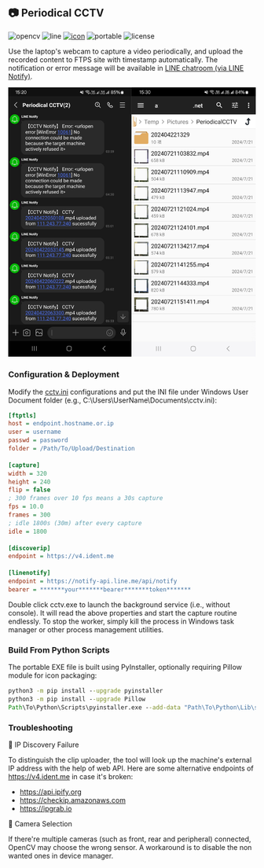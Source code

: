 
## 📷 Periodical CCTV

![opencv](https://img.shields.io/badge/opencv--python%20%28pip3%29-4.9.0.80-blue.svg)
![line](https://img.shields.io/badge/line-notify--api.line.me-brightgreen.svg)
[![icon](https://img.shields.io/badge/icon-flaticon%20free%20icon-pink.svg)](https://www.flaticon.com/free-icon/cctv-camera_2642651)
![portable](https://img.shields.io/badge/portable-windows%20x64-yellow.svg)
![license](https://img.shields.io/badge/license-MIT%20%28inherited%29-blueviolet.svg)

Use the laptop's webcam to capture a video periodically, and upload the recorded content to FTPS site with timestamp automatically. The notification or error message will be available in [LINE chatroom (via LINE Notify)](https://notify-bot.line.me/my/).

![Demo.jpg](https://github.com/der3318/periodical-cctv/blob/main/Demo.jpg)


### Configuration & Deployment

Modify the [cctv.ini](https://github.com/der3318/periodical-cctv/blob/main/cctv.ini) configurations and put the INI file under Windows User Document folder (e.g., C:\Users\UserName\Documents\cctv.ini):

```ini
[ftptls]
host = endpoint.hostname.or.ip
user = username
passwd = password
folder = /Path/To/Upload/Destination

[capture]
width = 320
height = 240
flip = false
; 300 frames over 10 fps means a 30s capture
fps = 10.0
frames = 300
; idle 1800s (30m) after every capture
idle = 1800

[discoverip]
endpoint = https://v4.ident.me

[linenotify]
endpoint = https://notify-api.line.me/api/notify
bearer = *******your*******bearer*******token*******
```

Double click cctv.exe to launch the background service (i.e., without console). It will read the above properties and start the capture routine endlessly. To stop the worker, simply kill the process in Windows task manager or other process management utilities.


### Build From Python Scripts

The portable EXE file is built using PyInstaller, optionally requiring Pillow module for icon packaging:

```cmd
python3 -m pip install --upgrade pyinstaller
python3 -m pip install --upgrade Pillow
Path\To\Python\Scripts\pyinstaller.exe --add-data "Path\To\Python\Lib\site-packages\cv2;cv2" -F -w -i icon.png cctv.py
```


### Troubleshooting

🔨 IP Discovery Failure

To distinguish the clip uploader, the tool will look up the machine's external IP address with the help of web API. Here are some alternative endpoints of https://v4.ident.me in case it's broken:

* https://api.ipify.org
* https://checkip.amazonaws.com
* https://ipgrab.io

🔨 Camera Selection

If there're multiple cameras (such as front, rear and peripheral) connected, OpenCV may choose the wrong sensor. A workaround is to disable the non wanted ones in device manager.